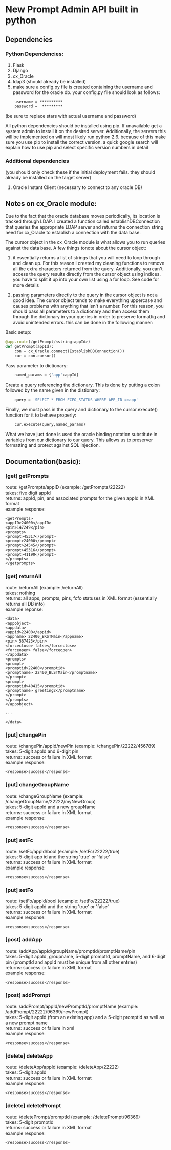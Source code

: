 # New Prompt Admin API built in python

## Dependencies

### Python Dependencies:
1. Flask
2. Django
3. cx_Oracle
4. ldap3 (should already be installed)
5. make sure a config.py file is created containing the username and password for the oracle db.
your config.py file should look as follows:
```
    username = **********
    password =  *********
```
(be sure to replace stars with actual username and password)

All python dependencies should be installed using pip. If unavailable get a system admin to install it on the desired server. Additionally, the servers this will be implemented on
will most likely run python 2.6. because of this make sure you use pip to install the correct version. a quick google search will explain how to use pip and select
specific version numbers in detail

### Additional dependencies
(you should only check these if the initial deployment fails. they should already be installed on the target server)

1. Oracle Instant Client (necessary to connect to any oracle DB)


## Notes on cx_Oracle module:
Due to the fact that the oracle database moves periodically, its location is tracked through LDAP. I created a function called establishDBConnection that queries the appropriate LDAP server and
returns the connection string need for cx_Oracle to establish a connection with the data base.

The cursor object in the cx_Oracle module is what allows you to run queries against the data base. A few things tonote about the cursor object:
1. it essentially returns a list of strings that you will need to loop through and clean up. For this reason I created my cleaning functions to remove 
all the extra characters returned from the query. Additionally, you can't access the query results directly from the cursor object using indices. you have to split it up
into your own list using a for loop. See code for more details

2. passing parameters directly to the query in the cursor object is not a good idea. The cursor object tends to make everything uppercase and causes problems with
anything that isn't a number. For this reason, you should pass all parameters to a dictionary and then access them through the dictionary in your queries in order
to preserve formattig and avoid unintended errors. this can be done in the following manner:  
  
Basic setup:
```python
@app.route(/getPrompt/<string:appId>)
def getPrompt(appId):
    con = cx_Oracle.connect(EstablishDBConnection())
    cur = con.cursor()
```    

Pass parameter to dictionary:  


```python    
    named_params = {'app':appId}
```

Create a query referencing the dictionary. This is done by putting a colon followed by the name given in the distionary:  


```python    
    query = 'SELECT * FROM FCFO_STATUS WHERE APP_ID =:app'
```

Finally, we must pass in the query and dictionary to the cursor.execute() function for it to behave properly:  


```python    
    cur.execute(query,named_params)
```

What we have just done is used the oracle binding notation substitute in variables from our dictionary to our query. This allows us to preserver formatting and protect against SQL injection.

## Documentation(basic):
### [get] getPrompts
route: /getPrompts/appID (example: /getPrompts/22222)  
takes: five digit appId  
returns: appId, pin, and associated prompts for the given appId in XML format  
example response:
```
<getPrompts>
<appID>24000</appID>
<pin>147249</pin>
<prompts>  
<prompt>45317</prompt>
<prompt>24000</prompt>
<prompt>24545</prompt>
<prompt>45316</prompt>
<prompt>41190</prompt>
</prompts>
</getprompts>
```

### [get] returnAll
route: /returnAll (example: /returnAll)  
takes: nothing  
returns: all apps, prompts, pins, fcfo statuses in XML format (essentially returns all DB info)  
example reponse:
```
<data>
<appobject>
<appdata>
<appid>22400</appid>
<appname> 22400_BKSTMain</appname>
<pin> 567423</pin>
<forceclose> false</forceclose>
<forceopen> false</forceopen>
</appdata>
<prompts>
<prompt>
<promptid>22400</promptid>
<promptname> 22400_BLSTMain</promptname>
</prompt>
<prompt> 
<promptid>40415</promptid>
<promptname> greeting2</promptname>
</prompt>
</prompts> 
</appobject>

...

</data>
```

### [put] changePin
route: /changePin/appId/newPin (example: /changePin/22222/456789)  
takes: 5-digit appId and 6-digit pin  
returns: success or failure in XML format  
example response:
```
<response>success</response>
```

### [put] changeGroupName
route: /changeGroupName (example: /changeGroupName/22222/myNewGroup)  
takes:  5-digit appId and a new groupName  
returns: success or failure in XML format  
example response:
```
<response>success</response>
```
### [put] setFc
route: /setFc/appId/bool (example: /setFc/22222/true)  
takes: 5-digit app id and the string 'true' or 'false'  
returns: success or failure in XML format  
example response:
```
<response>success</response>
```
### [put] setFo
route: /setFo/appId/bool (example: /setFo/22222/true)  
takes: 5-digit appId and the string 'true' or 'false'  
returns: success or failure in XML format  
example response:
```
<response>success</response>
```

### [post] addApp
route: /addApp/appId/groupName/promptId/promptName/pin  
takes: 5-digit appId, groupname, 5-digit promptId, promptName, and 6-digit pin (promptId and appId must be unique from all other entries)  
returns: success or failure in XML format  
example response:
```
<response>success</response>
```
### [post] addPrompt
route: /addPrompt/appId/newPromptId/promptName (example: /addPrompt/22222/96369/newPrompt)  
takes: 5-digit appId (from an existing app) and a 5-digit promptId as well as a new prompt name  
returns: success or failure in xml  
example response:
```
<response>success</response>
```

### [delete] deleteApp
route: /deleteApp/appId (example: /deleteApp/22222)  
takes: 5-digit appId  
returns: success or failure in XML format  
example response:
```
<response>success</response>
```
### [delete] deletePrompt
route: /deletePrompt/promptId (example: /deletePrompt/96369)  
takes: 5-digit promptId  
returns: success or failure in XML format  
example response:
```
<response>success</response>
```
